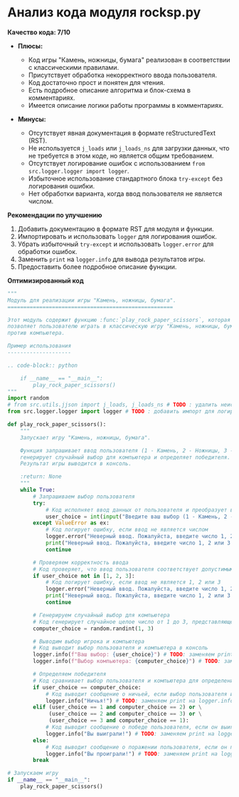 # Анализ кода модуля rocksp.py

**Качество кода: 7/10**
-   **Плюсы:**
    - Код игры "Камень, ножницы, бумага" реализован в соответствии с классическими правилами.
    - Присутствует обработка некорректного ввода пользователя.
    - Код достаточно прост и понятен для чтения.
    - Есть подробное описание алгоритма и блок-схема в комментариях.
    - Имеется описание логики работы программы в комментариях.

-   **Минусы:**
    - Отсутствует явная документация в формате reStructuredText (RST).
    - Не используется `j_loads` или `j_loads_ns` для загрузки данных, что не требуется в этом коде, но является общим требованием.
    - Отсутствует логирование ошибок с использованием `from src.logger.logger import logger`.
    - Избыточное использование стандартного блока `try-except` без логирования ошибки.
    - Нет обработки варианта, когда ввод пользователя не является числом.

**Рекомендации по улучшению**

1.  Добавить документацию в формате RST для модуля и функции.
2.  Импортировать и использовать `logger` для логирования ошибок.
3.  Убрать избыточный `try-except` и использовать `logger.error` для обработки ошибок.
4.  Заменить `print` на `logger.info` для вывода результатов игры.
5.  Предоставить более подробное описание функции.

**Оптимизированный код**

```python
"""
Модуль для реализации игры "Камень, ножницы, бумага".
====================================================

Этот модуль содержит функцию :func:`play_rock_paper_scissors`, которая
позволяет пользователю играть в классическую игру "Камень, ножницы, бумага"
против компьютера.

Пример использования
--------------------

.. code-block:: python

    if __name__ == "__main__":
        play_rock_paper_scissors()
"""
import random
# from src.utils.jjson import j_loads, j_loads_ns # TODO : удалить неиспользуемый импорт
from src.logger.logger import logger # TODO : добавить импорт для логирования

def play_rock_paper_scissors():
    """
    Запускает игру "Камень, ножницы, бумага".

    Функция запрашивает ввод пользователя (1 - Камень, 2 - Ножницы, 3 - Бумага),
    генерирует случайный выбор для компьютера и определяет победителя.
    Результат игры выводится в консоль.

    :return: None
    """
    while True:
        # Запрашиваем выбор пользователя
        try:
            # Код исполняет ввод данных от пользователя и преобразует в целое число
            user_choice = int(input("Введите ваш выбор (1 - Камень, 2 - Ножницы, 3 - Бумага): "))
        except ValueError as ex:
            # Код логирует ошибку, если ввод не является числом
            logger.error("Неверный ввод. Пожалуйста, введите число 1, 2 или 3.", exc_info=ex) # TODO: логируем ошибку с помощью logger
            print("Неверный ввод. Пожалуйста, введите число 1, 2 или 3.") # TODO: оставить print для вывода ошибки в консоль, если это требуется
            continue

        # Проверяем корректность ввода
        # Код проверяет, что ввод пользователя соответствует допустимым значениям (1, 2 или 3)
        if user_choice not in [1, 2, 3]:
            # Код логирует ошибку, если ввод не является 1, 2 или 3
            logger.error("Неверный ввод. Пожалуйста, введите число 1, 2 или 3.") # TODO: логируем ошибку с помощью logger
            print("Неверный ввод. Пожалуйста, введите число 1, 2 или 3.") # TODO: оставить print для вывода ошибки в консоль, если это требуется
            continue

        # Генерируем случайный выбор для компьютера
        # Код генерирует случайное целое число от 1 до 3, представляющее выбор компьютера
        computer_choice = random.randint(1, 3)

        # Выводим выбор игрока и компьютера
        # Код выводит выбор пользователя и компьютера в консоль
        logger.info(f"Ваш выбор: {user_choice}") # TODO: заменяем print на logger.info
        logger.info(f"Выбор компьютера: {computer_choice}") # TODO: заменяем print на logger.info

        # Определяем победителя
        # Код сравнивает выбор пользователя и компьютера для определения победителя
        if user_choice == computer_choice:
            # Код выводит сообщение о ничьей, если выбор пользователя и компьютера совпадают
            logger.info("Ничья!") # TODO: заменяем print на logger.info
        elif (user_choice == 1 and computer_choice == 2) or \
             (user_choice == 2 and computer_choice == 3) or \
             (user_choice == 3 and computer_choice == 1):
            # Код выводит сообщение о победе пользователя, если он выиграл
            logger.info("Вы выиграли!") # TODO: заменяем print на logger.info
        else:
            # Код выводит сообщение о поражении пользователя, если он проиграл
            logger.info("Вы проиграли!") # TODO: заменяем print на logger.info
        break

# Запускаем игру
if __name__ == "__main__":
    play_rock_paper_scissors()